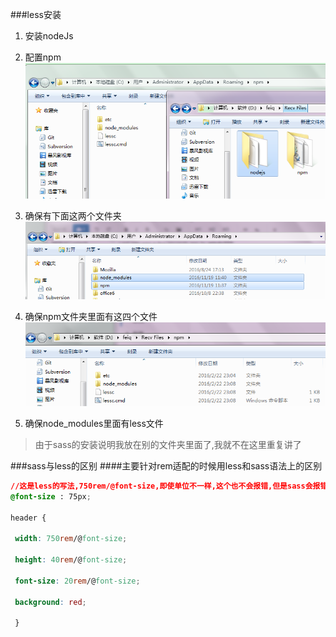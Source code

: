###less安装
1. 安装nodeJs
2. 配置npm
![](/assets/21.bmp)

3. 确保有下面这两个文件夹
![](/assets/22.bmp)

4. 确保npm文件夹里面有这四个文件
![](/assets/23.bmp)

5. 确保node_modules里面有less文件

>由于sass的安装说明我放在别的文件夹里面了,我就不在这里重复讲了

###sass与less的区别
####主要针对rem适配的时候用less和sass语法上的区别
```css
//这是less的写法,750rem/@font-size,即使单位不一样,这个也不会报错,但是sass会报错
@font-size : 75px;

header {

 width: 750rem/@font-size;

 height: 40rem/@font-size;

 font-size: 20rem/@font-size;

 background: red;

 }
```
